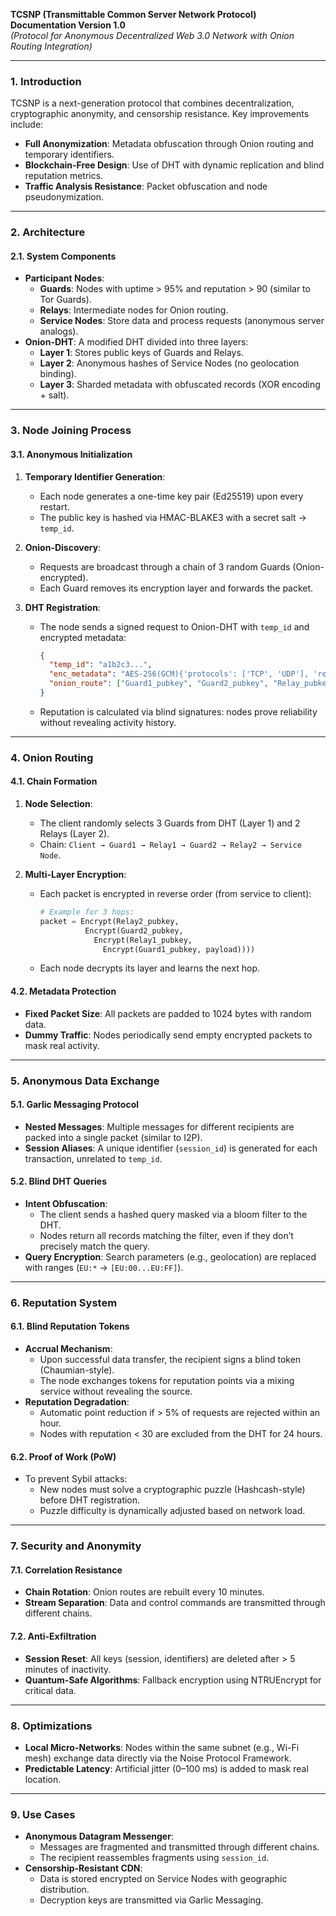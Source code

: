 **TCSNP (Transmittable Common Server Network Protocol)  
Documentation Version 1.0**  
*(Protocol for Anonymous Decentralized Web 3.0 Network with Onion Routing Integration)*  

---

### **1. Introduction**  
TCSNP is a next-generation protocol that combines decentralization, cryptographic anonymity, and censorship resistance. Key improvements include:  
- **Full Anonymization**: Metadata obfuscation through Onion routing and temporary identifiers.  
- **Blockchain-Free Design**: Use of DHT with dynamic replication and blind reputation metrics.  
- **Traffic Analysis Resistance**: Packet obfuscation and node pseudonymization.  

---

### **2. Architecture**  
#### **2.1. System Components**  
- **Participant Nodes**:  
  - **Guards**: Nodes with uptime > 95% and reputation > 90 (similar to Tor Guards).  
  - **Relays**: Intermediate nodes for Onion routing.  
  - **Service Nodes**: Store data and process requests (anonymous server analogs).  
- **Onion-DHT**: A modified DHT divided into three layers:  
  - **Layer 1**: Stores public keys of Guards and Relays.  
  - **Layer 2**: Anonymous hashes of Service Nodes (no geolocation binding).  
  - **Layer 3**: Sharded metadata with obfuscated records (XOR encoding + salt).  

---

### **3. Node Joining Process**  
#### **3.1. Anonymous Initialization**  
1. **Temporary Identifier Generation**:  
   - Each node generates a one-time key pair (Ed25519) upon every restart.  
   - The public key is hashed via HMAC-BLAKE3 with a secret salt → `temp_id`.  

2. **Onion-Discovery**:  
   - Requests are broadcast through a chain of 3 random Guards (Onion-encrypted).  
   - Each Guard removes its encryption layer and forwards the packet.  

3. **DHT Registration**:  
   - The node sends a signed request to Onion-DHT with `temp_id` and encrypted metadata:  
     ```json
     {
       "temp_id": "a1b2c3...",  
       "enc_metadata": "AES-256(GCM){'protocols': ['TCP', 'UDP'], 'region': 'XX'}",
       "onion_route": ["Guard1_pubkey", "Guard2_pubkey", "Relay_pubkey"]  
     }
     ```  
   - Reputation is calculated via blind signatures: nodes prove reliability without revealing activity history.  

---

### **4. Onion Routing**  
#### **4.1. Chain Formation**  
1. **Node Selection**:  
   - The client randomly selects 3 Guards from DHT (Layer 1) and 2 Relays (Layer 2).  
   - Chain: `Client → Guard1 → Relay1 → Guard2 → Relay2 → Service Node`.  

2. **Multi-Layer Encryption**:  
   - Each packet is encrypted in reverse order (from service to client):  
     ```python
     # Example for 3 hops:
     packet = Encrypt(Relay2_pubkey, 
               Encrypt(Guard2_pubkey, 
                 Encrypt(Relay1_pubkey, 
                   Encrypt(Guard1_pubkey, payload))))
     ```  
   - Each node decrypts its layer and learns the next hop.  

#### **4.2. Metadata Protection**  
- **Fixed Packet Size**: All packets are padded to 1024 bytes with random data.  
- **Dummy Traffic**: Nodes periodically send empty encrypted packets to mask real activity.  

---

### **5. Anonymous Data Exchange**  
#### **5.1. Garlic Messaging Protocol**  
- **Nested Messages**: Multiple messages for different recipients are packed into a single packet (similar to I2P).  
- **Session Aliases**: A unique identifier (`session_id`) is generated for each transaction, unrelated to `temp_id`.  

#### **5.2. Blind DHT Queries**  
- **Intent Obfuscation**:  
  - The client sends a hashed query masked via a bloom filter to the DHT.  
  - Nodes return all records matching the filter, even if they don’t precisely match the query.  
- **Query Encryption**: Search parameters (e.g., geolocation) are replaced with ranges (`EU:*` → `[EU:00...EU:FF]`).  

---

### **6. Reputation System**  
#### **6.1. Blind Reputation Tokens**  
- **Accrual Mechanism**:  
  - Upon successful data transfer, the recipient signs a blind token (Chaumian-style).  
  - The node exchanges tokens for reputation points via a mixing service without revealing the source.  
- **Reputation Degradation**:  
  - Automatic point reduction if > 5% of requests are rejected within an hour.  
  - Nodes with reputation < 30 are excluded from the DHT for 24 hours.  

#### **6.2. Proof of Work (PoW)**  
- To prevent Sybil attacks:  
  - New nodes must solve a cryptographic puzzle (Hashcash-style) before DHT registration.  
  - Puzzle difficulty is dynamically adjusted based on network load.  

---

### **7. Security and Anonymity**  
#### **7.1. Correlation Resistance**  
- **Chain Rotation**: Onion routes are rebuilt every 10 minutes.  
- **Stream Separation**: Data and control commands are transmitted through different chains.  

#### **7.2. Anti-Exfiltration**  
- **Session Reset**: All keys (session, identifiers) are deleted after > 5 minutes of inactivity.  
- **Quantum-Safe Algorithms**: Fallback encryption using NTRUEncrypt for critical data.  

---

### **8. Optimizations**  
- **Local Micro-Networks**: Nodes within the same subnet (e.g., Wi-Fi mesh) exchange data directly via the Noise Protocol Framework.  
- **Predictable Latency**: Artificial jitter (0–100 ms) is added to mask real location.  

---

### **9. Use Cases**  
- **Anonymous Datagram Messenger**:  
  - Messages are fragmented and transmitted through different chains.  
  - The recipient reassembles fragments using `session_id`.  
- **Censorship-Resistant CDN**:  
  - Data is stored encrypted on Service Nodes with geographic distribution.  
  - Decryption keys are transmitted via Garlic Messaging.  

